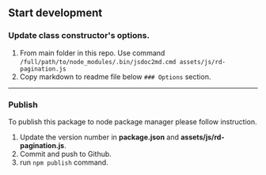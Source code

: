 ## Start development

### Update class constructor's options.
1. From main folder in this repo. Use command `/full/path/to/node_modules/.bin/jsdoc2md.cmd assets/js/rd-pagination.js`
2. Copy  markdown to readme file below `### Options` section.
-----

### Publish

To publish this package to node package manager please follow instruction.

1. Update the version number in **package.json** and **assets/js/rd-pagination.js**.
2. Commit and push to Github.
3. run `npm publish` command.
